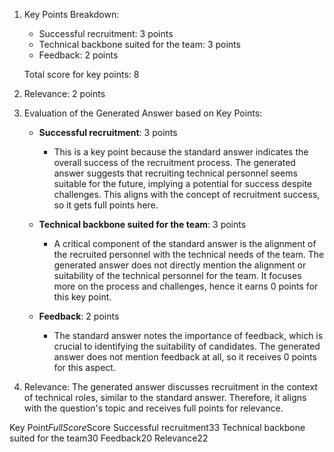 1. Key Points Breakdown:
   - Successful recruitment: 3 points
   - Technical backbone suited for the team: 3 points
   - Feedback: 2 points
   
   Total score for key points: 8

2. Relevance: 2 points
 
3. Evaluation of the Generated Answer based on Key Points:

   - **Successful recruitment**: 3 points
     - This is a key point because the standard answer indicates the overall success of the recruitment process. The generated answer suggests that recruiting technical personnel seems suitable for the future, implying a potential for success despite challenges. This aligns with the concept of recruitment success, so it gets full points here.
     
   - **Technical backbone suited for the team**: 3 points
     - A critical component of the standard answer is the alignment of the recruited personnel with the technical needs of the team. The generated answer does not directly mention the alignment or suitability of the technical personnel for the team. It focuses more on the process and challenges, hence it earns 0 points for this key point.
     
   - **Feedback**: 2 points
     - The standard answer notes the importance of feedback, which is crucial to identifying the suitability of candidates. The generated answer does not mention feedback at all, so it receives 0 points for this aspect.

4. Relevance: The generated answer discusses recruitment in the context of technical roles, similar to the standard answer. Therefore, it aligns with the question's topic and receives full points for relevance.

<table>

Key Point$Full Score$Score
Successful recruitment$3$3
Technical backbone suited for the team$3$0
Feedback$2$0
Relevance$2$2

</table>
